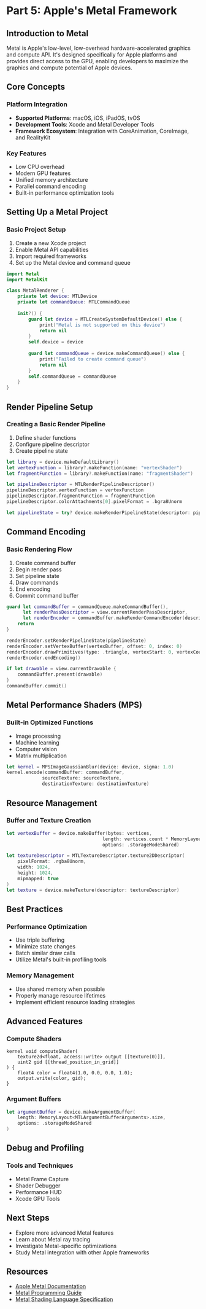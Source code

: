 # Part 5: Apple's Metal Framework

## Introduction to Metal
Metal is Apple's low-level, low-overhead hardware-accelerated graphics and compute API. It's designed specifically for Apple platforms and provides direct access to the GPU, enabling developers to maximize the graphics and compute potential of Apple devices.

## Core Concepts

### Platform Integration
- **Supported Platforms**: macOS, iOS, iPadOS, tvOS
- **Development Tools**: Xcode and Metal Developer Tools
- **Framework Ecosystem**: Integration with CoreAnimation, CoreImage, and RealityKit

### Key Features
- Low CPU overhead
- Modern GPU features
- Unified memory architecture
- Parallel command encoding
- Built-in performance optimization tools

## Setting Up a Metal Project

### Basic Project Setup
1. Create a new Xcode project
2. Enable Metal API capabilities
3. Import required frameworks
4. Set up the Metal device and command queue

```swift
import Metal
import MetalKit

class MetalRenderer {
    private let device: MTLDevice
    private let commandQueue: MTLCommandQueue
    
    init?() {
        guard let device = MTLCreateSystemDefaultDevice() else {
            print("Metal is not supported on this device")
            return nil
        }
        self.device = device
        
        guard let commandQueue = device.makeCommandQueue() else {
            print("Failed to create command queue")
            return nil
        }
        self.commandQueue = commandQueue
    }
}
```

## Render Pipeline Setup

### Creating a Basic Render Pipeline
1. Define shader functions
2. Configure pipeline descriptor
3. Create pipeline state

```swift
let library = device.makeDefaultLibrary()
let vertexFunction = library?.makeFunction(name: "vertexShader")
let fragmentFunction = library?.makeFunction(name: "fragmentShader")

let pipelineDescriptor = MTLRenderPipelineDescriptor()
pipelineDescriptor.vertexFunction = vertexFunction
pipelineDescriptor.fragmentFunction = fragmentFunction
pipelineDescriptor.colorAttachments[0].pixelFormat = .bgra8Unorm

let pipelineState = try? device.makeRenderPipelineState(descriptor: pipelineDescriptor)
```

## Command Encoding

### Basic Rendering Flow
1. Create command buffer
2. Begin render pass
3. Set pipeline state
4. Draw commands
5. End encoding
6. Commit command buffer

```swift
guard let commandBuffer = commandQueue.makeCommandBuffer(),
      let renderPassDescriptor = view.currentRenderPassDescriptor,
      let renderEncoder = commandBuffer.makeRenderCommandEncoder(descriptor: renderPassDescriptor) else {
    return
}

renderEncoder.setRenderPipelineState(pipelineState)
renderEncoder.setVertexBuffer(vertexBuffer, offset: 0, index: 0)
renderEncoder.drawPrimitives(type: .triangle, vertexStart: 0, vertexCount: 3)
renderEncoder.endEncoding()

if let drawable = view.currentDrawable {
    commandBuffer.present(drawable)
}
commandBuffer.commit()
```

## Metal Performance Shaders (MPS)

### Built-in Optimized Functions
- Image processing
- Machine learning
- Computer vision
- Matrix multiplication

```swift
let kernel = MPSImageGaussianBlur(device: device, sigma: 1.0)
kernel.encode(commandBuffer: commandBuffer,
             sourceTexture: sourceTexture,
             destinationTexture: destinationTexture)
```

## Resource Management

### Buffer and Texture Creation
```swift
let vertexBuffer = device.makeBuffer(bytes: vertices,
                                   length: vertices.count * MemoryLayout<Float>.stride,
                                   options: .storageModeShared)

let textureDescriptor = MTLTextureDescriptor.texture2DDescriptor(
    pixelFormat: .rgba8Unorm,
    width: 1024,
    height: 1024,
    mipmapped: true
)
let texture = device.makeTexture(descriptor: textureDescriptor)
```

## Best Practices

### Performance Optimization
- Use triple buffering
- Minimize state changes
- Batch similar draw calls
- Utilize Metal's built-in profiling tools

### Memory Management
- Use shared memory when possible
- Properly manage resource lifetimes
- Implement efficient resource loading strategies

## Advanced Features

### Compute Shaders
```metal
kernel void computeShader(
    texture2d<float, access::write> output [[texture(0)]],
    uint2 gid [[thread_position_in_grid]]
) {
    float4 color = float4(1.0, 0.0, 0.0, 1.0);
    output.write(color, gid);
}
```

### Argument Buffers
```swift
let argumentBuffer = device.makeArgumentBuffer(
    length: MemoryLayout<MTLArgumentBufferArguments>.size,
    options: .storageModeShared
)
```

## Debug and Profiling

### Tools and Techniques
- Metal Frame Capture
- Shader Debugger
- Performance HUD
- Xcode GPU Tools

## Next Steps
- Explore more advanced Metal features
- Learn about Metal ray tracing
- Investigate Metal-specific optimizations
- Study Metal integration with other Apple frameworks

## Resources
- [Apple Metal Documentation](https://developer.apple.com/documentation/metal)
- [Metal Programming Guide](https://developer.apple.com/metal/Metal-Programming-Guide.pdf)
- [Metal Shading Language Specification](https://developer.apple.com/metal/Metal-Shading-Language-Specification.pdf)